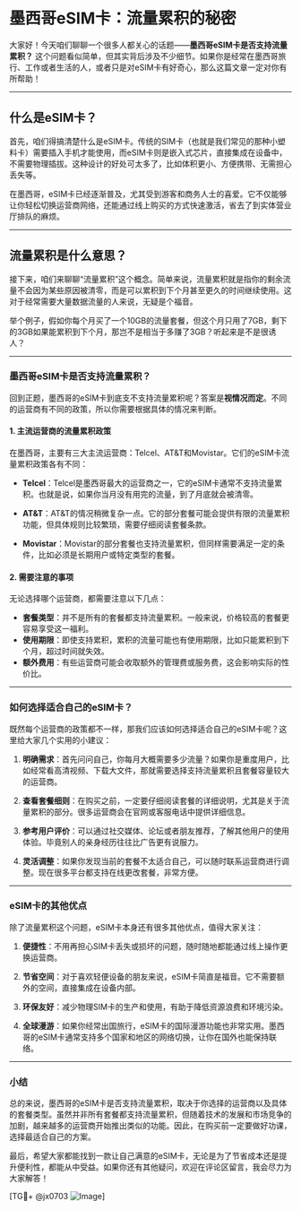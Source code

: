 # 墨西哥eSIM卡：流量累积的秘密

大家好！今天咱们聊聊一个很多人都关心的话题——**墨西哥eSIM卡是否支持流量累积？** 这个问题看似简单，但其实背后涉及不少细节。如果你是经常在墨西哥旅行、工作或者生活的人，或者只是对eSIM卡有好奇心，那么这篇文章一定对你有所帮助！

---

## 什么是eSIM卡？

首先，咱们得搞清楚什么是eSIM卡。传统的SIM卡（也就是我们常见的那种小塑料卡）需要插入手机才能使用，而eSIM卡则是嵌入式芯片，直接集成在设备中，不需要物理插拔。这种设计的好处可太多了，比如体积更小、方便携带、无需担心丢失等。

在墨西哥，eSIM卡已经逐渐普及，尤其受到游客和商务人士的喜爱。它不仅能够让你轻松切换运营商网络，还能通过线上购买的方式快速激活，省去了到实体营业厅排队的麻烦。

---

## 流量累积是什么意思？

接下来，咱们来聊聊“流量累积”这个概念。简单来说，流量累积就是指你的剩余流量不会因为某些原因被清零，而是可以累积到下个月甚至更久的时间继续使用。这对于经常需要大量数据流量的人来说，无疑是个福音。

举个例子，假如你每个月买了一个10GB的流量套餐，但这个月只用了7GB，剩下的3GB如果能累积到下个月，那岂不是相当于多赚了3GB？听起来是不是很诱人？

---

### 墨西哥eSIM卡是否支持流量累积？

回到正题，墨西哥的eSIM卡到底支不支持流量累积呢？答案是**视情况而定**。不同的运营商有不同的政策，所以你需要根据具体的情况来判断。

#### 1. 主流运营商的流量累积政策
在墨西哥，主要有三大主流运营商：Telcel、AT&T和Movistar。它们的eSIM卡流量累积政策各有不同：

- **Telcel**：Telcel是墨西哥最大的运营商之一，它的eSIM卡通常不支持流量累积。也就是说，如果你当月没有用完的流量，到了月底就会被清零。
  
- **AT&T**：AT&T的情况稍微复杂一点。它的部分套餐可能会提供有限的流量累积功能，但具体规则比较繁琐，需要仔细阅读套餐条款。

- **Movistar**：Movistar的部分套餐也支持流量累积，但同样需要满足一定的条件，比如必须是长期用户或特定类型的套餐。

#### 2. 需要注意的事项
无论选择哪个运营商，都需要注意以下几点：
- **套餐类型**：并不是所有的套餐都支持流量累积。一般来说，价格较高的套餐更容易享受这一福利。
- **使用期限**：即使支持累积，累积的流量可能也有使用期限，比如只能累积到下个月，超过时间就失效。
- **额外费用**：有些运营商可能会收取额外的管理费或服务费，这会影响实际的性价比。

---

### 如何选择适合自己的eSIM卡？

既然每个运营商的政策都不一样，那我们应该如何选择适合自己的eSIM卡呢？这里给大家几个实用的小建议：

1. **明确需求**：首先问问自己，你每月大概需要多少流量？如果你是重度用户，比如经常看高清视频、下载大文件，那就需要选择支持流量累积且套餐容量较大的运营商。

2. **查看套餐细则**：在购买之前，一定要仔细阅读套餐的详细说明，尤其是关于流量累积的部分。很多运营商会在官网或客服电话中提供详细信息。

3. **参考用户评价**：可以通过社交媒体、论坛或者朋友推荐，了解其他用户的使用体验。毕竟别人的亲身经历往往比广告更有说服力。

4. **灵活调整**：如果你发现当前的套餐不太适合自己，可以随时联系运营商进行调整。现在很多平台都支持在线更改套餐，非常方便。

---

### eSIM卡的其他优点

除了流量累积这个问题，eSIM卡本身还有很多其他优点，值得大家关注：

1. **便捷性**：不用再担心SIM卡丢失或损坏的问题，随时随地都能通过线上操作更换运营商。
   
2. **节省空间**：对于喜欢轻便设备的朋友来说，eSIM卡简直是福音。它不需要额外的空间，直接集成在设备内部。

3. **环保友好**：减少物理SIM卡的生产和使用，有助于降低资源浪费和环境污染。

4. **全球漫游**：如果你经常出国旅行，eSIM卡的国际漫游功能也非常实用。墨西哥的eSIM卡通常支持多个国家和地区的网络切换，让你在国外也能保持联络。

---

### 小结

总的来说，墨西哥的eSIM卡是否支持流量累积，取决于你选择的运营商以及具体的套餐类型。虽然并非所有套餐都支持流量累积，但随着技术的发展和市场竞争的加剧，越来越多的运营商开始推出类似的功能。因此，在购买前一定要做好功课，选择最适合自己的方案。

最后，希望大家都能找到一款让自己满意的eSIM卡，无论是为了节省成本还是提升便利性，都能从中受益。如果你还有其他疑问，欢迎在评论区留言，我会尽力为大家解答！

[TG💪+ @jx0703 ![Image](https://github.com/user-attachments/assets/dbca1d08-cadb-493c-b0ec-ad6f7a83f270)]